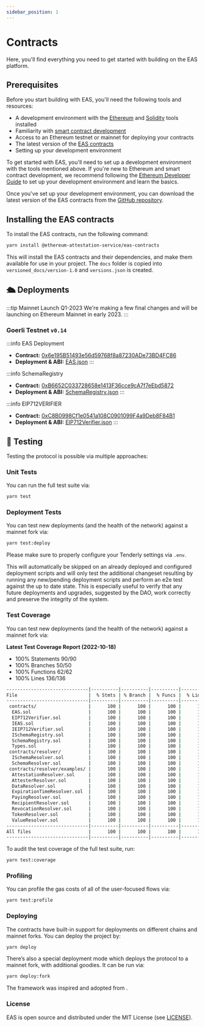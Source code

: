 ```yaml
---
sidebar_position: 1
---
```

# Contracts
Here, you'll find everything you need to get started with building on the EAS platform.

## Prerequisites
Before you start building with EAS, you'll need the following tools and resources:

- A development environment with the [Ethereum](https://ethereum.org/developers/) and [Solidity](https://solidity.readthedocs.io/en/v0.8.0/) tools installed
- Familiarity with [smart contract development](https://ethereum.org/developers/#smart-contract-development)
- Access to an Ethereum testnet or mainnet for deploying your contracts
- The latest version of the [EAS contracts](https://github.com/ethereum-attestation-service/eas-contracts)
- Setting up your development environment

To get started with EAS, you'll need to set up a development environment with the tools mentioned above. If you're new to Ethereum and smart contract development, we recommend following the [Ethereum Developer Guide](https://ethereum.org/developers/) to set up your development environment and learn the basics.

Once you've set up your development environment, you can download the latest version of the EAS contracts from the [GitHub repository](https://github.com/ethereum-attestation-service/eas-contracts).

## Installing the EAS contracts
To install the EAS contracts, run the following command:

``` bash 
yarn install @ethereum-attestation-service/eas-contracts 
```

This will install the EAS contracts and their dependencies, and make them available for use in your project. The `docs` folder is copied into `versioned_docs/version-1.0` and `versions.json` is created.


## 🛳️ Deployments
:::tip Mainnet Launch Q1-2023
We're making a few final changes and will be launching on Ethereum Mainnet in early 2023.
:::

### Goerli Testnet `v0.14`
:::info EAS Deployment
- **Contract:** [0x6e195B51493e56d59768f8a87230ADe73BD4FC86](https://goerli.etherscan.io/address/0x6e195B51493e56d59768f8a87230ADe73BD4FC86)
- **Deployment & ABI:** [EAS.json](https://github.com/ethereum-attestation-service/eas-contracts/blob/master/deployments/goerli/EAS.json)
:::

:::info SchemaRegistry
- **Contract:** [0xB6652C033728658e1413F36cce9cA7f7eEbd5872](https://goerli.etherscan.io/address/0xB6652C033728658e1413F36cce9cA7f7eEbd5872)
- **Deployment & ABI:** [SchemaRegistry.json](https://github.com/ethereum-attestation-service/eas-contracts/blob/master/deployments/goerli/SchemaRegistry.json)
:::

:::info EIP712VERIFIER
- **Contract:** [0xC8B0998Cf1e0541a108C0901099F4a9Deb8F84B1](https://goerli.etherscan.io/address/0xC8B0998Cf1e0541a108C0901099F4a9Deb8F84B1)
- **Deployment & ABI:** [EIP712Verifier.json](https://github.com/ethereum-attestation-service/eas-contracts/blob/master/deployments/goerli/EIP712Verifier.json)
:::

## 🧪 Testing

Testing the protocol is possible via multiple approaches:

### Unit Tests
You can run the full test suite via:

```bash
yarn test
```
### Deployment Tests
You can test new deployments (and the health of the network) against a mainnet fork via:

```bash
yarn test:deploy
```
Please make sure to properly configure your Tenderly settings via `.env`.

This will automatically be skipped on an already deployed and configured deployment scripts and will only test the additional changeset resulting by running any new/pending deployment scripts and perform an e2e test against the up to date state. This is especially useful to verify that any future deployments and upgrades, suggested by the DAO, work correctly and preserve the integrity of the system.


### Test Coverage
You can test new deployments (and the health of the network) against a mainnet fork via:

**Latest Test Coverage Report (2022-10-18)**
- 100% Statements 90/90
- 100% Branches 50/50
- 100% Functions 62/62
- 100% Lines 136/136

```bash
------------------------------|----------|----------|----------|----------|----------------|
File                          |  % Stmts | % Branch |  % Funcs |  % Lines |Uncovered Lines |
------------------------------|----------|----------|----------|----------|----------------|
 contracts/                   |      100 |      100 |      100 |      100 |                |
  EAS.sol                     |      100 |      100 |      100 |      100 |                |
  EIP712Verifier.sol          |      100 |      100 |      100 |      100 |                |
  IEAS.sol                    |      100 |      100 |      100 |      100 |                |
  IEIP712Verifier.sol         |      100 |      100 |      100 |      100 |                |
  ISchemaRegistry.sol         |      100 |      100 |      100 |      100 |                |
  SchemaRegistry.sol          |      100 |      100 |      100 |      100 |                |
  Types.sol                   |      100 |      100 |      100 |      100 |                |
 contracts/resolver/          |      100 |      100 |      100 |      100 |                |
  ISchemaResolver.sol         |      100 |      100 |      100 |      100 |                |
  SchemaResolver.sol          |      100 |      100 |      100 |      100 |                |
 contracts/resolver/examples/ |      100 |      100 |      100 |      100 |                |
  AttestationResolver.sol     |      100 |      100 |      100 |      100 |                |
  AttesterResolver.sol        |      100 |      100 |      100 |      100 |                |
  DataResolver.sol            |      100 |      100 |      100 |      100 |                |
  ExpirationTimeResolver.sol  |      100 |      100 |      100 |      100 |                |
  PayingResolver.sol          |      100 |      100 |      100 |      100 |                |
  RecipientResolver.sol       |      100 |      100 |      100 |      100 |                |
  RevocationResolver.sol      |      100 |      100 |      100 |      100 |                |
  TokenResolver.sol           |      100 |      100 |      100 |      100 |                |
  ValueResolver.sol           |      100 |      100 |      100 |      100 |                |
------------------------------|----------|----------|----------|----------|----------------|
All files                     |      100 |      100 |      100 |      100 |                |
------------------------------|----------|----------|----------|----------|----------------|

```
To audit the test coverage of the full test suite, run:

```bash
yarn test:coverage
```

### Profiling
You can profile the gas costs of all of the user-focused flows via:
```bash
yarn test:profile
```

### Deploying
The contracts have built-in support for deployments on different chains and mainnet forks. You can deploy the project by:
```bash
yarn deploy
```
There’s also a special deployment mode which deploys the protocol to a mainnet fork, with additional goodies. It can be run via:
```bash
yarn deploy:fork
```

The framework was inspired and adopted from .

### License
EAS is open source and distributed under the MIT License (see [LICENSE](https://github.com/ethereum-attestation-service/eas-contracts/blob/master/LICENSE)).








